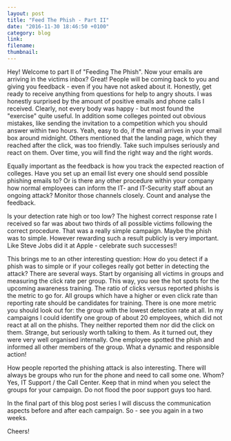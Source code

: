 ```yaml
---
layout: post
title: "Feed The Phish - Part II"
date: "2016-11-30 18:46:50 +0100"
category: blog 
link:
filename:
thumbnail:
---
```

Hey! Welcome to part II of "Feeding The Phish". Now your emails
are arriving in the victims inbox? Great! People will be coming
back to you and giving you feedback - even if you have not asked 
about it. Honestly, get ready to receive anything from questions
for help to angry shouts. I was honestly surprised by the amount of
positive emails and phone calls I received. Clearly, not every body
was happy - but most found the "exercise" quite useful. In addition
some colleges pointed out obvious mistakes, like sending the invitation
to a competition which you should answer within two hours. Yeah, 
easy to do, if the email arrives in your email box around midnight.
Others mentioned that the landing page, which they reached after the
click, was too friendly. Take such impulses seriously and react on them.
Over time, you will find the right way and the right words.


Equally important as the feedback is how you track the expected reaction
of colleges. Have you set up an email list every one should send possible
phishing emails to? Or is there any other procedure within your company
how normal employees can inform the IT- and IT-Security staff about an
ongoing attack? Monitor those channels closely. Count and analyse the
feedback. 


Is your detection rate high or too low? The highest correct
response rate I received so far was about two thirds of all possible
victims following the correct procedure. That was a really simple campaign.
Maybe the phish was to simple. However rewarding such a result publicly is
very important. Like Steve Jobs did it at Apple - celebrate such successes!!


This brings me to an other interesting question: How do you detect if a 
phish was to simple or if your colleges really got better in detecting 
the attack? There are several ways. Start by organising all victims in 
groups and measuring the click rate per group. This way, you see the
hot spots for the upcoming awareness training. The ratio of clicks versus 
reported phishs is the metric to go for. All groups which have a higher 
or even click rate than reporting rate should be candidates for training. 
There is one more metric you should look out for: the group with the 
lowest detection rate at all. In my campaigns I could identify one group 
of about 20 employees, which did not react at all on the phishs. They 
neither reported them nor did the click on them. Strange, but seriously 
worth talking to them. As it turned out, they were very well organised 
internally. One employee spotted the phish and informed all other members 
of the group. What a dynamic and responsible action!


How people reported the phishing attack is also interesting. There will 
always be groups who run for the phone and need to call some one. Whom?
Yes, IT Support / the Call Center. Keep that in mind when you select the
groups for your campaign. Do not flood the poor support guys too hard.


In the final part of this blog post series I will discuss the communication
aspects before and after each campaign. So - see you again in a two
weeks.

Cheers!
